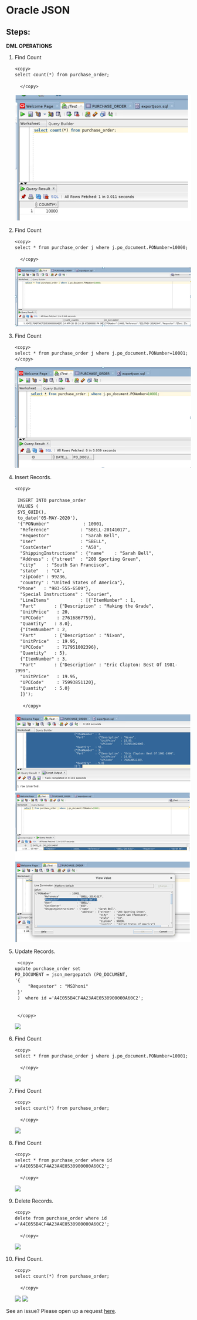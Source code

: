
# Oracle JSON  


## Steps:

**DML OPERATIONS**

1. Find  Count   

    ````
    <copy>
    select count(*) from purchase_order;

      </copy>
    ````
     ![](./images/json_lab7_1.PNG " ")


    
2. Find Count

    ````
    <copy>
    select * from purchase_order j where j.po_document.PONumber=10000;

      </copy>
    ````
     ![](./images/json_lab7_2.PNG " ")


3. Find Count
   
    ````
    <copy>
   select * from purchase_order j where j.po_document.PONumber=10001; 
    </copy>
    ````
     ![](./images/json_lab7_3.PNG " ")

4. Insert Records.
    
    ````
    <copy>
    
     INSERT INTO purchase_order
     VALUES (
     SYS_GUID(),
     to_date('05-MAY-2020'),
     '{"PONumber"             : 10001,
      "Reference"            : "SBELL-20141017",
      "Requestor"            : "Sarah Bell",
      "User"                 : "SBELL",
      "CostCenter"           : "A50",
      "ShippingInstructions" : {"name"    : "Sarah Bell",
      "Address" : {"street"  : "200 Sporting Green",
      "city"    : "South San Francisco",
      "state"   : "CA",
      "zipCode" : 99236,
      "country" : "United States of America"},
     "Phone"   : "983-555-6509"},
      "Special Instructions" : "Courier",
      "LineItems"            : [{"ItemNumber" : 1,
      "Part"       : {"Description" : "Making the Grade",
      "UnitPrice"   : 20,
      "UPCCode"     : 27616867759},
      "Quantity"   : 8.0},
      {"ItemNumber" : 2,
      "Part"       : {"Description" : "Nixon",
      "UnitPrice"   : 19.95,
      "UPCCode"     : 717951002396},
      "Quantity"   : 5},
      {"ItemNumber" : 3,
      "Part"       : {"Description" : "Eric Clapton: Best Of 1981-1999",
      "UnitPrice"   : 19.95,
      "UPCCode"     : 75993851120},
      "Quantity"   : 5.0}
      ]}');
       
       </copy>
    ````
    ![](./images/json_lab7_4.PNG " ")
    ![](./images/json_lab7_5.PNG " ")

5. Update Records.

   ````
    <copy>
   update purchase_order set  
   PO_DOCUMENT = json_mergepatch (PO_DOCUMENT,
   '{
        "Requestor" : "MSDhoni"
    }'
    )  where id ='A4E055B4CF4A23A4E0530900000A60C2';


    </copy>
    ````
     ![](./images/json_lab7_6.PNG " ")  

6. Find  Count   

    ````
    <copy>
    select * from purchase_order j where j.po_document.PONumber=10001;

      </copy>
    ````
     ![](./images/json_lab7_7.PNG " ")

7. Find  Count   

    ````
    <copy>
    select count(*) from purchase_order;

      </copy>
    ````
     ![](./images/json_lab7_8.PNG " ")

8. Find  Count   

    ````
    <copy>
    select * from purchase_order where id ='A4E055B4CF4A23A4E0530900000A60C2';

      </copy>
    ````
     ![](./images/json_lab7_9.PNG " ")


9. Delete Records.    

    ````
    <copy>
    delete from purchase_order where id ='A4E055B4CF4A23A4E0530900000A60C2';

      </copy>
    ````
     ![](./images/json_lab7_10.PNG " ")


10. Find Count.    

    ````
    <copy>
    select count(*) from purchase_order;

      </copy>
    ````
     ![](./images/json_lab7_11.PNG " ")
     ![](./images/json_lab7_12.PNG " ")



See an issue?  Please open up a request [here](https://github.com/oracle/learning-library/issues).